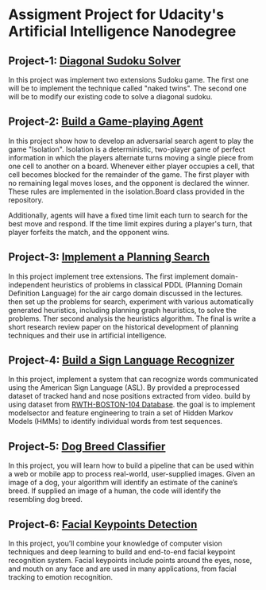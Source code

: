
# Assigment Project for Udacity's Artificial Intelligence Nanodegree


## Project-1: [Diagonal Sudoku Solver](https://github.com/knopthakorn/Udacity-course/tree/master/AIND/AIND-Sudoku)

In this project was implement two extensions Sudoku game.
The first one will be to implement the technique called "naked twins".
The second one will be to modify our existing code to solve a diagonal sudoku.

## Project-2: [Build a Game-playing Agent](https://github.com/knopthakorn/Udacity-course/tree/master/AIND/AIND-Isolation)

In this project show how to develop an adversarial search agent to play the game "Isolation". Isolation is a deterministic, two-player game of perfect information in which the players alternate turns moving a single piece from one cell to another on a board. Whenever either player occupies a cell, that cell becomes blocked for the remainder of the game. The first player with no remaining legal moves loses, and the opponent is declared the winner. These rules are implemented in the isolation.Board class provided in the repository.

Additionally, agents will have a fixed time limit each turn to search for the best move and respond. If the time limit expires during a player's turn, that player forfeits the match, and the opponent wins.

## Project-3: [Implement a Planning Search](https://github.com/knopthakorn/Udacity-course/tree/master/AIND/AIND-Planning)

In this project implement tree extensions.
The first implement domain-independent heuristics of problems in classical PDDL (Planning Domain Definition Language) for the air cargo domain discussed in the lectures. then set up the problems for search, experiment with various automatically generated heuristics, including planning graph heuristics, to solve the problems.
Ther second analysis the heuristics algorithm.
The final is write a short research review paper on the historical development of planning techniques and their use in artificial intelligence.

## Project-4: [Build a Sign Language Recognizer](https://github.com/knopthakorn/Udacity-course/tree/master/AIND/AIND-Recognizer)

In this project, implement a system that can recognize words communicated using the American Sign Language (ASL).
By provided a preprocessed dataset of tracked hand and nose positions extracted from video. build by using dataset from [RWTH-BOSTON-104 Database](http://www-i6.informatik.rwth-aachen.de/~dreuw/database-rwth-boston-104.php).
the goal is to implement modelsector and feature engineering to train a set of Hidden Markov Models (HMMs) to identify individual words from test sequences.

## Project-5: [Dog Breed Classifier](https://github.com/knopthakorn/Udacity-course/tree/master/AIND/AIND-Dog-Breed-Classifier)
In this project, you will learn how to build a pipeline that can be used within a web or mobile app to process real-world, user-supplied images. Given an image of a dog, your algorithm will identify an estimate of the canine’s breed. If supplied an image of a human, the code will identify the resembling dog breed.

## Project-6: [Facial Keypoints Detection](https://github.com/knopthakorn/Udacity-course/tree/master/AIND/AIND-CV-FacialKeypoints)
In this project, you’ll combine your knowledge of computer vision techniques and deep learning to build and end-to-end facial keypoint recognition system. Facial keypoints include points around the eyes, nose, and mouth on any face and are used in many applications, from facial tracking to emotion recognition.
